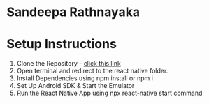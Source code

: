 # Sandeepa Rathnayaka
# Setup Instructions
1. Clone the Repository - [click this link](https://github.com/IT21191442/React-Native-App.git)
2. Open terminal and redirect to the react native folder.
3. Install Dependencies using npm install or npm i
4. Set Up Android SDK & Start the Emulator
5. Run the React Native App using npx react-native start command
